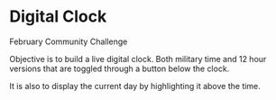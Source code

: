 # Digital Clock
February Community Challenge

Objective is to build a live digital clock. Both military time and 12 hour versions that are toggled through a button below the clock. 

It is also to display the current day by highlighting it above the time.
